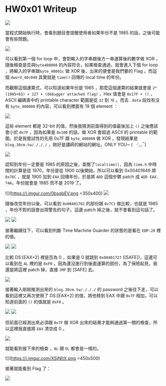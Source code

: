 # HW0x01 Writeup

![](https://i.imgur.com/i7kOkzf.png)

當程式開始執行時，會看到題目會提醒使用者如果年份不是 1985 的話，之後可能會有些問題。

![](https://i.imgur.com/svFaV9r.png)

可以看到第一個 for loop 中，會對輸入的字串跟後方一串運算後的數字做 XOR ，隨後檢查是否與`byte408008` 的內容符合，如果檢查通過，就會進入下個 for loop ，將輸入的字串跟`byte_40801c` 做 XOR 後，出來的便會是我們要的 Flag 。而這個 `dword_40c040` 其實就是 `time()` 回傳的 local time 的年份。

而觀察這個運算式，可以知道如果年份是 1985 ，那麼這個運算的結果就會是 `2*(1985+63) + 127 + (debugger attached flag)` ，Hex 值會是 `0x17F + ()` ，ASCII 編碼表中的 printable character 範圍是從 `32` 到 `7E` 。而去 `.data` 段找有沒有 `byte_408008` 的內容，可以看到裡面有 19 個 element ：

![](https://i.imgur.com/IcRqEkr.png)

這些 element 都是 32-bit 的值，然後我猜測前面得到的值最後加上 `()` 之後應該會小於 `0x7F` ，因為如果是 `0x100` 的話，做 XOR 會超過 ASCII 的 printable 的範圍。於是我嘗試性的先用 0x7F 跟 `byte_408008` 做 XOR ，發現結果是 `blog.30cm.tw/./././` ，剛好是講師的網站的網址。ONLY YOU~ (　◜◡‾)

![](https://i.imgur.com/PpqppAI.png)


認知到年份一定要是 1985 的原因之後，查閱了`localtime()`，因為 `time.h` 中時間的計算是從 1970，年份是從 1900 以後開始，所以可以看到 0x00401649 將 `0x76C` ，就是 1900 加到 `EAX` 回傳年份，於是將 `ADD` 這個步驟 patch 成 `ADD EAX, 74A`，年份就會是 1985 而不是 2019 了。

![](https://i.imgur.com/0bsqbEV.png =350x400)
![](https://i.imgur.com/qKbGghO.png)

隨後改完年份以後，可以看到 `0x00401702` 的部份跟 `0x7C1` 做比較，也就是 1985 ，年份不對的話會出現警告的句子。這邊 patch 掉之後，就不會看到這句話了。

![](https://i.imgur.com/ENuUkLo.png)
![](https://i.imgur.com/3at2Uck.png)

接著繼續往下，可以看到判斷 Time Machine Guarder 的狀態的是看在 `EBP-20` 裡的值。

![](https://i.imgur.com/vgz1hPo.png)
![](https://i.imgur.com/EvhJe7P.png)

比較 DS:[EAX+2] 裡是否為 0 ，如果是 0 就跳到 `0x00401727` ([SAFE])，這邊可以看到在 `AL` 裡的是 `0xF0` 。因為還沒進行到後面運算的部份，為了保險起見，我還是將這裡 patch 掉，直接 `JMP` 到 [SAFE] 去。

![](https://i.imgur.com/LUQzYAP.png)

接著輸入剛剛推測出來的 `blog.30cm.tw/./././` 的 password 之後往下走，可以看到這裡又再次使用了 DS:[EAX+2] 的值，將他移到 EAX 中跟 `0x7F` 相加，可以知道前面的 `()` 的值就是 `0xF0` 。

![](https://i.imgur.com/e4RKjwP.png)
![](https://i.imgur.com/Rdk4GHa.png)

但前面已經測出來必須跟 `0x7F` 做 XOR 出來的結果才能夠通過第一關的檢查，所以這裡我直接將 `EAX` 清空成 0 。

![](https://i.imgur.com/9g7WmcK.png)

就能看到接下來的檢查 ，`AL` 跟 `DL` 都會是一樣的。

![](https://i.imgur.com/XSjNItX.png =450x500)

接著就能看到 Flag 了：

![](https://i.imgur.com/zO6SHyt.png)






